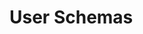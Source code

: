 #  User Schemas

<api-schema openapi-path="../../api/backend_flashpomo-openapi.yaml" name="User"/>


<api-schema openapi-path="../../api/backend_flashpomo-openapi.yaml" name="UserEditRequestDTO"/>


<api-schema openapi-path="../../api/backend_flashpomo-openapi.yaml" name="ResponseUserEditDTO"/>


